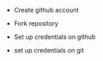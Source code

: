- Create github account
- Fork repository

- Set up credentials on github
- set up credentials on git
